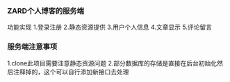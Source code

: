 ### ZARD个人博客的服务端
功能实现
1.登录注册
2.静态资源提供
3.用户个人信息
4.文章显示
5.评论留言

### 服务端注意事项
1.clone此项目需要注意静态资源问题
2.部分数据库的存储是直接在后台初始化然后注释掉的，这个可以自行添加新接口去处理
